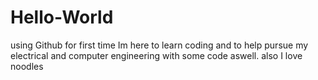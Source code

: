# Hello-World
using Github for first time
Im here to learn coding and to help pursue my electrical and computer engineering with some code aswell. also I love noodles
